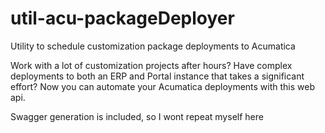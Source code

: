 # util-acu-packageDeployer
Utility to schedule customization package deployments to Acumatica

Work with a lot of customization projects after hours? Have complex deployments to both an ERP and Portal instance that takes a significant effort? Now you can automate your Acumatica deployments with this web api.

Swagger generation is included, so I wont repeat myself here

